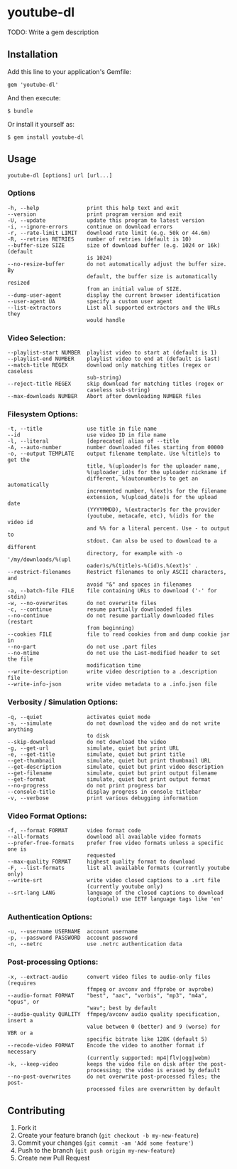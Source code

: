 # youtube-dl

TODO: Write a gem description

## Installation

Add this line to your application's Gemfile:

    gem 'youtube-dl'

And then execute:

    $ bundle

Or install it yourself as:

    $ gem install youtube-dl

## Usage
    youtube-dl [options] url [url...]
### Options
    -h, --help               print this help text and exit
    --version                print program version and exit
    -U, --update             update this program to latest version
    -i, --ignore-errors      continue on download errors
    -r, --rate-limit LIMIT   download rate limit (e.g. 50k or 44.6m)
    -R, --retries RETRIES    number of retries (default is 10)
    --buffer-size SIZE       size of download buffer (e.g. 1024 or 16k) (default
                             is 1024)
    --no-resize-buffer       do not automatically adjust the buffer size. By
                             default, the buffer size is automatically resized
                             from an initial value of SIZE.
    --dump-user-agent        display the current browser identification
    --user-agent UA          specify a custom user agent
    --list-extractors        List all supported extractors and the URLs they
                             would handle

### Video Selection:
    --playlist-start NUMBER  playlist video to start at (default is 1)
    --playlist-end NUMBER    playlist video to end at (default is last)
    --match-title REGEX      download only matching titles (regex or caseless
                             sub-string)
    --reject-title REGEX     skip download for matching titles (regex or
                             caseless sub-string)
    --max-downloads NUMBER   Abort after downloading NUMBER files

### Filesystem Options:
    -t, --title              use title in file name
    --id                     use video ID in file name
    -l, --literal            [deprecated] alias of --title
    -A, --auto-number        number downloaded files starting from 00000
    -o, --output TEMPLATE    output filename template. Use %(title)s to get the
                             title, %(uploader)s for the uploader name,
                             %(uploader_id)s for the uploader nickname if
                             different, %(autonumber)s to get an automatically
                             incremented number, %(ext)s for the filename
                             extension, %(upload_date)s for the upload date
                             (YYYYMMDD), %(extractor)s for the provider
                             (youtube, metacafe, etc), %(id)s for the video id
                             and %% for a literal percent. Use - to output to
                             stdout. Can also be used to download to a different
                             directory, for example with -o '/my/downloads/%(upl
                             oader)s/%(title)s-%(id)s.%(ext)s' .
    --restrict-filenames     Restrict filenames to only ASCII characters, and
                             avoid "&" and spaces in filenames
    -a, --batch-file FILE    file containing URLs to download ('-' for stdin)
    -w, --no-overwrites      do not overwrite files
    -c, --continue           resume partially downloaded files
    --no-continue            do not resume partially downloaded files (restart
                             from beginning)
    --cookies FILE           file to read cookies from and dump cookie jar in
    --no-part                do not use .part files
    --no-mtime               do not use the Last-modified header to set the file
                             modification time
    --write-description      write video description to a .description file
    --write-info-json        write video metadata to a .info.json file

### Verbosity / Simulation Options:
    -q, --quiet              activates quiet mode
    -s, --simulate           do not download the video and do not write anything
                             to disk
    --skip-download          do not download the video
    -g, --get-url            simulate, quiet but print URL
    -e, --get-title          simulate, quiet but print title
    --get-thumbnail          simulate, quiet but print thumbnail URL
    --get-description        simulate, quiet but print video description
    --get-filename           simulate, quiet but print output filename
    --get-format             simulate, quiet but print output format
    --no-progress            do not print progress bar
    --console-title          display progress in console titlebar
    -v, --verbose            print various debugging information

### Video Format Options:
    -f, --format FORMAT      video format code
    --all-formats            download all available video formats
    --prefer-free-formats    prefer free video formats unless a specific one is
                             requested
    --max-quality FORMAT     highest quality format to download
    -F, --list-formats       list all available formats (currently youtube only)
    --write-srt              write video closed captions to a .srt file
                             (currently youtube only)
    --srt-lang LANG          language of the closed captions to download
                             (optional) use IETF language tags like 'en'

### Authentication Options:
    -u, --username USERNAME  account username
    -p, --password PASSWORD  account password
    -n, --netrc              use .netrc authentication data

### Post-processing Options:
    -x, --extract-audio      convert video files to audio-only files (requires
                             ffmpeg or avconv and ffprobe or avprobe)
    --audio-format FORMAT    "best", "aac", "vorbis", "mp3", "m4a", "opus", or
                             "wav"; best by default
    --audio-quality QUALITY  ffmpeg/avconv audio quality specification, insert a
                             value between 0 (better) and 9 (worse) for VBR or a
                             specific bitrate like 128K (default 5)
    --recode-video FORMAT    Encode the video to another format if necessary
                             (currently supported: mp4|flv|ogg|webm)
    -k, --keep-video         keeps the video file on disk after the post-
                             processing; the video is erased by default
    --no-post-overwrites     do not overwrite post-processed files; the post-
                             processed files are overwritten by default

## Contributing

1. Fork it
2. Create your feature branch (`git checkout -b my-new-feature`)
3. Commit your changes (`git commit -am 'Add some feature'`)
4. Push to the branch (`git push origin my-new-feature`)
5. Create new Pull Request
